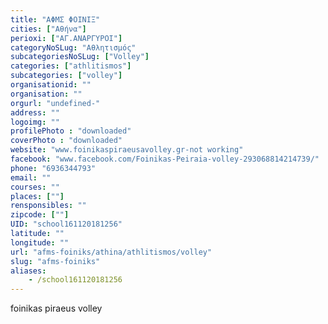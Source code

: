 ```yaml
---
title: "ΑΦΜΣ ΦΟΙΝΙΞ"
cities: ["Αθήνα"]
perioxi: ["ΑΓ.ΑΝΑΡΓΥΡΟΙ"]
categoryNoSLug: "Αθλητισμός"
subcategoriesNoSLug: ["Volley"]
categories: ["athlitismos"]
subcategories: ["volley"]
organisationid: ""
organisation: ""
orgurl: "undefined-"
address: ""
logoimg: ""
profilePhoto : "downloaded"
coverPhoto : "downloaded"
website: "www.foinikaspiraeusavolley.gr-not working"
facebook: "www.facebook.com/Foinikas-Peiraia-volley-293068814214739/"
phone: "6936344793"
email: ""
courses: ""
places: [""]
rensponsibles: ""
zipcode: [""]
UID: "school161120181256"
latitude: ""
longitude: ""
url: "afms-foiniks/athina/athlitismos/volley"
slug: "afms-foiniks"
aliases:
    - /school161120181256
---
```



foinikas piraeus volley

